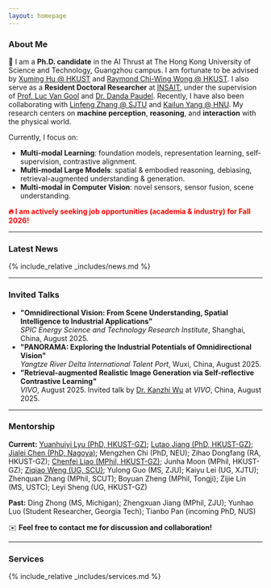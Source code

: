 ```yaml
---
layout: homepage
---
```


### About Me

👋 I am a **Ph.D. candidate** in the AI Thrust at The Hong Kong University of Science and Technology, Guangzhou campus. I am fortunate to be advised by [Xuming Hu @ HKUST](https://xuminghu.github.io/) and [Raymond Chi-Wing Wong @ HKUST](https://www.cse.ust.hk/~raywong/). I also serve as a **Resident Doctoral Researcher** at [INSAIT](https://insait.ai/), under the supervision of [Prof. Luc Van Gool](https://insait.ai/prof-luc-van-gool/) and [Dr. Danda Paudel](https://insait.ai/dr-danda-paudel/). Recently, I have also been collaborating with [Linfeng Zhang @ SJTU](http://www.zhanglinfeng.tech/) and [Kailun Yang @ HNU](https://www.yangkailun.com/). My research centers on **machine perception**, **reasoning**, and **interaction** with the physical world.

Currently, I focus on:
- **Multi-modal Learning**: foundation models, representation learning, self-supervision, contrastive alignment.
- **Multi-modal Large Models**: spatial & embodied reasoning, debiasing, retrieval-augmented understanding & generation.
- **Multi-modal in Computer Vision**: novel sensors, sensor fusion, scene understanding.

<span style="color:red; font-weight:bold">🔥 I am actively seeking job opportunities (academia & industry) for Fall 2026!</span>

---

### Latest News

{% include_relative _includes/news.md %}

---

### Invited Talks

- **"Omnidirectional Vision: From Scene Understanding, Spatial Intelligence to Industrial Applications"**  
  *SPIC Energy Science and Technology Research Institute*, Shanghai, China, August 2025.
- **"PANORAMA: Exploring the Industrial Potentials of Omnidirectional Vision"**  
  *Yangtze River Delta International Talent Port*, Wuxi, China, August 2025.
- **"Retrieval-augmented Realistic Image Generation via Self-reflective Contrastive Learning"**  
  *VIVO*, August 2025. Invited talk by [Dr. Kanzhi Wu](https://scholar.google.com.hk/citations?user=N0WHQ2wAAAAJ&hl=zh-CN&oi=ao) at *VIVO*, China, August 2025.

---

### Mentorship

**Current:** [Yuanhuiyi Lyu (PhD, HKUST-GZ)](https://qc-ly.github.io/); [Lutao Jiang (PhD, HKUST-GZ)](https://lutao2021.github.io/); [Jialei Chen (PhD, Nagoya)](https://psmobile.github.io/); Mengzhen Chi (PhD, NEU); Zihao Dongfang (RA, HKUST-GZ); [Chenfei Liao (MPhil, HKUST-GZ)](https://chenfei-liao.github.io/); Junha Moon (MPhil, HKUST-GZ); [Ziqiao Weng (UG, SCU)](https://katie312.github.io/); Yulong Guo (MS, ZJU); Kaiyu Lei (UG, XJTU); Zhenquan Zhang (MPhil, SCUT); Boyuan Zheng (MPhil, Tongji); Zijie Lin (MS, USTC); Leyi Sheng (UG, HKUST-GZ)

**Past:** Ding Zhong (MS, Michigan); Zhengxuan Jiang (MPhil, ZJU); Yunhao Luo (Student Researcher, Georgia Tech); Tianbo Pan (incoming PhD, NUS)

✉️ <strong>Feel free to contact me for discussion and collaboration!</strong>

---

### Services

{% include_relative _includes/services.md %}


<script type='text/javascript' id='clustrmaps' src='//cdn.clustrmaps.com/map_v2.js?cl=080808&w=a&t=tt&d=zrl7WjzBxF_qKC05N5OneNhjFigQ9jPab4GJHSWvjkI&co=ffffff&cmo=3acc3a&cmn=ff5353&ct=808080'></script>
